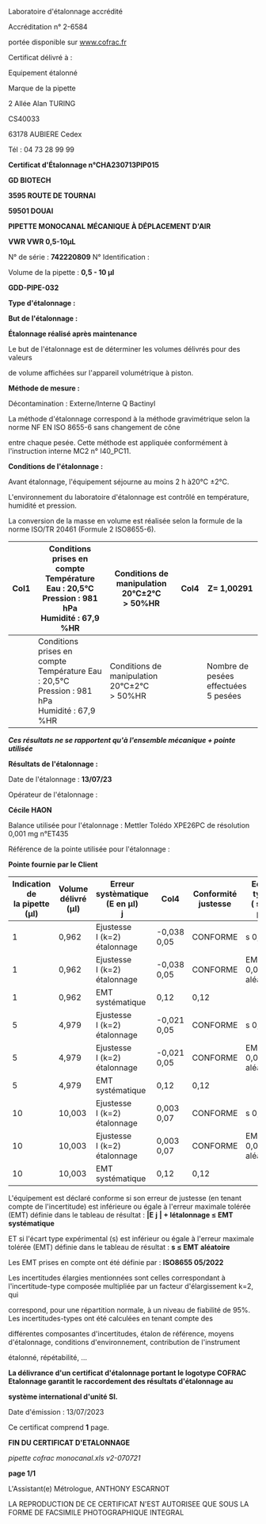Laboratoire d'étalonnage accrédité

Accréditation n° 2-6584

portée disponible sur www.cofrac.fr


Certificat délivré à :

Equipement étalonné

Marque de la pipette


2 Allée Alan TURING

CS40033

63178 AUBIERE Cedex

Tél : 04 73 28 99 99

**Certificat d'Étalonnage n°CHA230713PIP015**

**GD BIOTECH**

**3595 ROUTE DE TOURNAI**

**59501 DOUAI**


**PIPETTE MONOCANAL MÉCANIQUE À DÉPLACEMENT D'AIR**

**VWR VWR 0,5-10µL**


N° de série : **742220809** N° Identification :

Volume de la pipette : **0,5 - 10 µl**


**GDD-PIPE-032**


**Type d'étalonnage :**

**But de l'étalonnage :**


**Étalonnage réalisé après maintenance**

Le but de l'étalonnage est de déterminer les volumes délivrés pour des valeurs


de volume affichées sur l'appareil volumétrique à piston.


**Méthode de mesure :**


Décontamination : Externe/Interne Q Bactinyl


La méthode d'étalonnage correspond à la méthode gravimétrique selon la norme NF EN ISO 8655-6 sans changement de cône

entre chaque pesée. Cette méthode est appliquée conformément à l'instruction interne MC2 n° I40_PC11.


**Conditions de l'étalonnage :**


Avant étalonnage, l'équipement séjourne au moins 2 h à20°C ±2°C.


L'environnement du laboratoire d'étalonnage est contrôlé en température, humidité et pression.

La conversion de la masse en volume est réalisée selon la formule de la norme ISO/TR 20461 (Formule 2 ISO8655-6).



|Col1|Conditions prises en compte<br>Température Eau : 20,5°C<br>Pression : 981 hPa<br>Humidité : 67,9 %HR|Conditions de manipulation<br>20°C±2°C<br>> 50%HR|Col4|Z= 1,00291|
|---|---|---|---|---|
||Conditions prises en compte<br>Température Eau : 20,5°C<br>Pression : 981 hPa<br>Humidité : 67,9 %HR|Conditions de manipulation<br>20°C±2°C<br>> 50%HR||Nombre de pesées<br>effectuées<br>5 pesées|


_**Ces résultats ne se rapportent qu'à l'ensemble mécanique + pointe utilisée**_


**Résultats de l'étalonnage :**

Date de l'étalonnage : **13/07/23**


Opérateur de l'étalonnage :


**Cécile HAON**


Balance utilisée pour l'étalonnage : Mettler Tolédo XPE26PC de résolution 0,001 mg n°ET435


Référence de la pointe utilisée pour l'étalonnage :


**Pointe fournie par le Client**










|Indication de<br>la pipette (µl)|Volume délivré<br>(µl)|Erreur systèmatique<br>(E en µl)<br>j|Col4|Conformité<br>justesse|Ecart type<br>( s en µl)|Conformité<br>Fidélité|
|---|---|---|---|---|---|---|
|1|0,962|Ejustesse<br>I (k=2)<br>étalonnage|-0,038<br>0,05|CONFORME|s 0,03|CONFORME|
|1|0,962|Ejustesse<br>I (k=2)<br>étalonnage|-0,038<br>0,05|CONFORME|EMT 0,08<br>aléatoire|EMT 0,08<br>aléatoire|
|1|0,962|EMT<br>systématique|0,12|0,12|||
|5|4,979|Ejustesse<br>I (k=2)<br>étalonnage|-0,021<br>0,05|CONFORME|s 0,01|CONFORME|
|5|4,979|Ejustesse<br>I (k=2)<br>étalonnage|-0,021<br>0,05|CONFORME|EMT 0,08<br>aléatoire|EMT 0,08<br>aléatoire|
|5|4,979|EMT<br>systématique|0,12|0,12|||
|10|10,003|Ejustesse<br>I (k=2)<br>étalonnage|0,003<br>0,07|CONFORME|s 0,03|CONFORME|
|10|10,003|Ejustesse<br>I (k=2)<br>étalonnage|0,003<br>0,07|CONFORME|EMT 0,08<br>aléatoire|EMT 0,08<br>aléatoire|
|10|10,003|EMT<br>systématique|0,12|0,12|||


L'équipement est déclaré conforme si son erreur de justesse (en tenant compte de l'incertitude) est inférieure ou égale à l'erreur maximale
tolérée (EMT) définie dans le tableau de résultat : **|E** **j** **| + Iétalonnage ≤ EMT** **systématique**

ET si l'écart type expérimental (s) est inférieur ou égale à l'erreur maximale tolérée (EMT) définie dans le tableau de résultat : **s ≤ EMT** **aléatoire**

Les EMT prises en compte ont été définie par : **ISO8655 05/2022**

Les incertitudes élargies mentionnées sont celles correspondant à l'incertitude-type composée multipliée par un facteur d'élargissement k=2, qui

correspond, pour une répartition normale, à un niveau de fiabilité de 95%. Les incertitudes-types ont été calculées en tenant compte des

différentes composantes d'incertitudes, étalon de référence, moyens d'étalonnage, conditions d'environnement, contribution de l'instrument

étalonné, répétabilité, ...

**La délivrance d'un certificat d'étalonnage portant le logotype COFRAC Etalonnage garantit le raccordement des résultats d'étalonnage au**

**système international d'unité SI.**


Date d'émission : 13/07/2023

Ce certificat comprend **1** page.

**FIN DU CERTIFICAT D'ETALONNAGE**

_pipette cofrac monocanal.xls v2-070721_


**page 1/1**


L'Assistant(e) Métrologue, ANTHONY ESCARNOT


LA REPRODUCTION DE CE CERTIFICAT N'EST AUTORISEE QUE SOUS LA FORME DE FACSIMILE PHOTOGRAPHIQUE INTEGRAL

